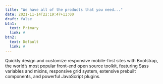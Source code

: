 ```yaml
---
title: "We have all of the products that you need..."
date: 2021-11-14T22:19:47+11:00
draft: false
btn1:
  text: Primary
  link: #
btn2:
  text: Default
  link: #
---
```

Quickly design and customize responsive mobile-first sites with Bootstrap, the world’s most popular front-end open source toolkit, featuring Sass variables and mixins, responsive grid system, extensive prebuilt components, and powerful JavaScript plugins.